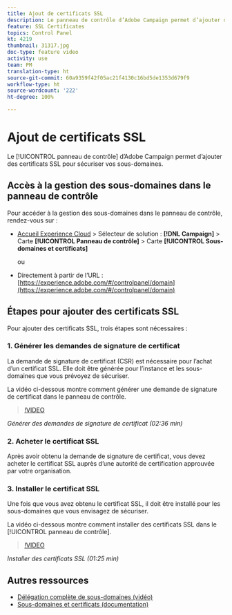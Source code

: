 ```yaml
---
title: Ajout de certificats SSL
description: Le panneau de contrôle d’Adobe Campaign permet d’ajouter des certificats SSL pour sécuriser vos sous-domaines.
feature: SSL Certificates
topics: Control Panel
kt: 4219
thumbnail: 31317.jpg
doc-type: feature video
activity: use
team: PM
translation-type: ht
source-git-commit: 60a9359f42f05ac21f4130c16bd5de1353d679f9
workflow-type: ht
source-wordcount: '222'
ht-degree: 100%

---
```



# Ajout de certificats SSL

Le [!UICONTROL panneau de contrôle] d’Adobe Campaign permet d’ajouter des certificats SSL pour sécuriser vos sous-domaines.

## Accès à la gestion des sous-domaines dans le panneau de contrôle

Pour accéder à la gestion des sous-domaines dans le panneau de contrôle, rendez-vous sur :

* [Accueil Experience Cloud](https://experience.adobe.com/#/home) > Sélecteur de solution : **[!DNL Campaign]** > Carte **[!UICONTROL Panneau de contrôle]** > Carte **[!UICONTROL Sous-domaines et certificats]**

   ou
* Directement à partir de l’URL : [https://experience.adobe.com/#/controlpanel/domain](https://experience.adobe.com/#/controlpanel/domain)

## Étapes pour ajouter des certificats SSL

Pour ajouter des certificats SSL, trois étapes sont nécessaires :

### 1. Générer les demandes de signature de certificat

La demande de signature de certificat (CSR) est nécessaire pour l’achat d’un certificat SSL. Elle doit être générée pour l’instance et les sous-domaines que vous prévoyez de sécuriser.

La vidéo ci-dessous montre comment générer une demande de signature de certificat dans le panneau de contrôle.

>[!VIDEO](https://video.tv.adobe.com/v/31317?quality=12&captions=fre_fr)

*Générer des demandes de signature de certificat (02:36 min)*

### 2. Acheter le certificat SSL

Après avoir obtenu la demande de signature de certificat, vous devez acheter le certificat SSL auprès d’une autorité de certification approuvée par votre organisation.

### 3. Installer le certificat SSL

Une fois que vous avez obtenu le certificat SSL, il doit être installé pour les sous-domaines que vous envisagez de sécuriser.

La vidéo ci-dessous montre comment installer des certificats SSL dans le [!UICONTROL panneau de contrôle].

>[!VIDEO](https://video.tv.adobe.com/v/31166?quality=12&captions=fre_fr)

*Installer des certificats SSL (01:25 min)*

## Autres ressources

* [Délégation complète de sous-domaines (vidéo)](./subdomain-delegation.md)
* [Sous-domaines et certificats (documentation)](https://docs.adobe.com/content/help/fr-FR/control-panel/using/subdomains-and-certificates/renewing-subdomain-certificate.html)
